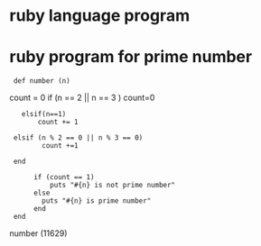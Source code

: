 # ruby language program
 # ruby program for prime number
     
     def number (n)
  count = 0
       if (n == 2 || n == 3 )
            count=0

       elsif(n==1)
           count += 1
         
     elsif (n % 2 == 0 || n % 3 == 0)
            count +=1
       
     end
 
          if (count == 1)
              puts "#{n} is not prime number"
          else 
            puts "#{n} is prime number"
          end
     end

number (11629)
